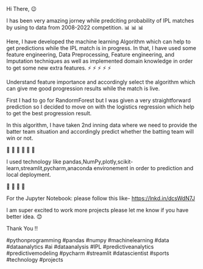 Hi There, 😉   

I has been very amazing jorney while predciting probability of IPL matches by using to data from 2008-2022 competition. 📊 📊 📊 

Here, I have developed the machine learning Algorithm which can help to get predictions while the IPL match is in progress. In that, I have used some feature engineering, Data Preprocessing, Feature engineering, and Imputation techniques as well as implemented domain knowledge in order to get some new extra features. ⚡ ⚡ ⚡ ⚡ ⚡ 

Understand feature importance and accordingly select the algorithm which can give me good progression results while the match is live.

First I had to go for RandormForest but I was given a very straightforward prediction so I decided to move on with the logistics regression which help to get the best progression result.

In this algorithm, I have taken 2nd inning data where we need to provide the batter team situation and accordingly predict whether the batting team will win or not.

🎯 🎯 🎯 🎯 🎯 🎯 

I used technology like pandas,NumPy,plotly,scikit-learn,streamlit,pycharm,anaconda environement in order to prediction and local deployment.

🏏 🏏 🏏 🏏 

For the Jupyter Notebook: please follow this like- https://lnkd.in/dcsWdN7J



I am super excited to work more projects please let me know if you have better idea. 😊 

Thank You !!

#pythonprogramming #pandas #numpy #machinelearning #data #dataanalytics #ai #dataanalysis #IPL #predictiveanalytics #predictivemodeling #pycharm #streamlit #datascientist #sports #technology #projects 

